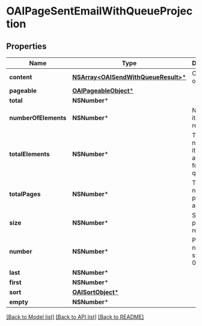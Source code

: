 # OAIPageSentEmailWithQueueProjection

## Properties
Name | Type | Description | Notes
------------ | ------------- | ------------- | -------------
**content** | [**NSArray&lt;OAISendWithQueueResult&gt;***](OAISendWithQueueResult) | Collection of items | 
**pageable** | [**OAIPageableObject***](OAIPageableObject) |  | [optional] 
**total** | **NSNumber*** |  | [optional] 
**numberOfElements** | **NSNumber*** | Number of items returned | 
**totalElements** | **NSNumber*** | Total number of items available for querying | 
**totalPages** | **NSNumber*** | Total number of pages available | 
**size** | **NSNumber*** | Size of page requested | 
**number** | **NSNumber*** | Page number starting at 0 | 
**last** | **NSNumber*** |  | [optional] 
**first** | **NSNumber*** |  | [optional] 
**sort** | [**OAISortObject***](OAISortObject) |  | [optional] 
**empty** | **NSNumber*** |  | [optional] 

[[Back to Model list]](../README#documentation-for-models) [[Back to API list]](../README#documentation-for-api-endpoints) [[Back to README]](../README)


